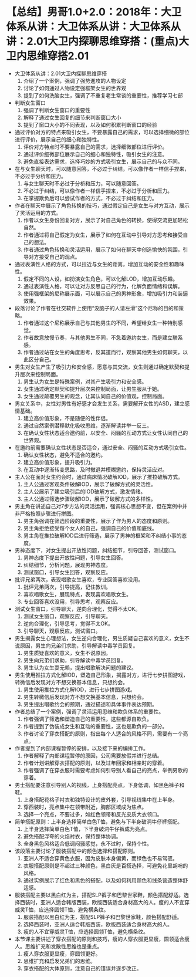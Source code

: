 # 【总结】男哥1.0+2.0：2018年：大卫体系从讲：大卫体系从讲：大卫体系从讲：2.01大卫内探聊思维穿搭：(重点)大卫内思维穿搭2.01

-   大卫体系从讲：2.01大卫内探聊思维穿搭
    1.  介绍了一个案例，强调了强势進攻的人物设定
    2.  讨论了如何通过人物设定强框架女生的世界观
    3.  提到了如何洗脑女生，强调了不重复老生常谈的重要性，推荐学习七部
-   判断女生窗口
    1.  强调了判断女生窗口的重要性
    2.  解释了通过女生回复的细节来判断窗口大小
    3.  提到了窗口大小的不同表现，以及如何积累判断窗口的经验
-   通过评价对方的特点来吸引女生，不要暴露自己的需求，可以选择细微的部位进行评价，展示自己的细心和独特性。
    1.  评价对方特点时不要暴露自己的需求，选择细微部位进行评价。
    2.  通过评价细微部位展示自己的细心和独特性，吸引女生的注意。
    3.  避免直接表达需求，选择巧妙的方式吸引女生，展示自己的与众不同。
-   在与女生聊天时，可以随意回答，不必过于纠结，可以像作者一样信手捏来，不必过于分析和压力。
    1.  与女生聊天时不必过于分析和压力，可以随意回答。
    2.  不必过于纠结，可以像作者一样信手捏来，不必过于分析和压力。
    3.  在掌握欺负后可以尝试作者的方式，不必过于纠结和压力。
-   作者在聊天中展示了角色转换的技巧，通过假定自己是女生与对方互动，展示了灵活运用的方式。
    1.  作者以女生身份回复对方，展示了对自己角色的转换，使得交流更加轻松自然。
    2.  作者通过将自己假定为女生，展示了如何在互动中引导对方思考和接受自己的想法。
    3.  作者通过角色转换和灵活运用，展示了如何在聊天中创造愉快的氛围，引导对方接受自己的观点。
-   通过表演性人格的方式，可以拉近与女生的距离，增加互动的安全性和趣味性。
    1.  假定不同的人设，如扮演女生角色，可以化解LOD，增加互动乐趣。
    2.  通过表演性人格，可以让对方反思自己的行为，化解负面情绪和误解。
    3.  使用强框架的尼称展示面，可以展示自己的男神形象，增加吸引力和装逼效果。
-   段落讨论了作者在社交软件上使用“没脑子的人请左滑”这个尼称的目的和策略。
    1.  作者通过这个尼称展示自己与其他男生的不同，希望给女生一种特别感觉。
    2.  作者故意放慢节奏，与其他男生不同，不急着邀约女生，而是建立联系感。
    3.  作者通过站在女生的角度思考，反其道而行，观察其他男生如何聊天，以此区分自己。
-   男生对女生产生了吸引力和安全感，愿意与其交流，女生则通过确定默契和提升层次来控制局面。
    1.  男生认为女生是特殊案例，对其产生吸引力和安全感。
    2.  女生通过确定默契和提升层次来控制局面，让男生服从于她。
    3.  女生通过颠覆男生的观念，让其认同自己的价值观，控制局面。
-   男女关系中，女性对男性有好感才会发生关系，需要解开女性的ASD，建立感情基础。
    1.  建立高价值形象，不是随便的性伴侣。
    2.  通过自然案例潜移默化吸收思维，逐渐解读并举一反三。
    3.  在确认女性状态适合邀约前，以安全、闷骚的互动方式让女性认同自己的世界观。
-   在邀约前需要确认女性状态是否适合，通过安全、闷骚的互动方式吸引女性。
    1.  确认女性状态，避免不适合的邀约。
    2.  建立高价值形象，提升吸引力。
    3.  在互动中逐渐转变思路，及时撤退并模糊邀约，保持灵活应对。
-   主人公在面对女生约会时，通过病床情况破解IOD，展示了推拉破解方式。
    1.  主人公通过客观条件破解IOD，展示了破解方式的灵活性。
    2.  主人公展示了建立吸引后的IOD破解方式，激发情绪。
    3.  主人公通过筛选步骤破解IOD，展示了破解方式的多样性。
-   男主角在讲述自己对7步方法的灵活运用，强调核心思想不变，但在案例中并非严格按照步骤进行拼图。
    1.  男主角强调在筛选阶段的重要性，展示了作为男人的态度和原则。
    2.  男主角拒绝接受每个女人的自己，强调自己的价值和底线。
    3.  男主角在推拉破解IOD后进行筛选，展示了男神的框架和不纠结小事的态度。
-   男神态度下，对女生提出开放性问题，纠结细节，引导回答，测试窗口。
    1.  男神态度下提出开放性问题，引导女生回答。
    2.  纠结细节，分析问题，展现男神态度。
    3.  测试窗口，引导女生回答，观察反应。
-   批评兄弟两次，表现唱歌女生喜欢，专业回答喜欢没用。
    1.  批评兄弟两次，引导提高，记住教训。
    2.  喜欢唱歌女生，展现特点，表现喜欢唱歌女生。
    3.  专业回答喜欢没用，引导思考，观察反应。
-   测试女生窗口，引导聊天，逆向合理化，觉得不太OK。
    1.  测试女生窗口，观察反应，引导聊天。
    2.  逆向合理化，引导思考，觉得不太OK。
    3.  引导聊天，观察反应，测试窗口。
-   男生揭露女生心理想法，女生逆向合理化，男生质疑自己喜欢的意义，女生不说原因，男生向兄弟们求助，引导解读中毒学员回复。
    1.  男生质疑喜欢的意义，女生不说原因。
    2.  男生向兄弟们求助，引导解读中毒学员回复。
    3.  男生认为女生耍无赖，提出唱歌解决问题的建议。
-   男生使用推拉方式化解IOD，塑造自己形象，揭露对方，进行七步拼图游戏，转微信后发现对方不想交换基本信息，只想约会。
    1.  男生使用推拉方式化解IOD，进行七步拼图游戏。
    2.  男生转微信后发现对方不想交换基本信息，只想约会。
    3.  男生提出唱歌约会的预期，通过描述和具体事件表达预期。
-   作者总结了一个案例，强调了灵活运用思维和欺负体系的重要性。
    1.  作者强调了筛选和塑造自己的重要性，这些都源自欺负。
    2.  作者提到了伪装成女生和互动的重要性，这也是欺负的一部分。
    3.  作者讨论了穿衣搭配的原则，指出每个人适合的风格不同，需要有一个亮点。
-   作者提到了内部课程暂停的安排，以及接下来的编排工作。
    1.  作者解释了内部课程暂停的原因，公司需要放假并进行总结。
    2.  作者计划讲解穿衣搭配的原则，以及过年回家和相亲时的穿着。
    3.  作者强调了在穿衣服时需要考虑如何引导别人看自己的亮点，举例男歌的穿着。
-   男士搭配要注意引导别人的视线，上身搭配亮点，下身低调，如黑色裤子和鞋。
    1.  上身搭配花格子衬衣和独特设计的皮外套，引导视线集中在上半身。
    2.  穿西装时，亮点集中在领带附近，胸部区域成为焦点。
    3.  选择一个亮点，不要过多，如红色领带和反光皮质大衣领口。
-   简单搭配原则：上半身选择简单白色T恤，避免与下半身破洞牛仔裤搭配。
    1.  上半身选择简单白色T恤，下半身破洞牛仔裤成为亮点。
    2.  避免搭配浮夸的火焰衬衣，保持整体协调。
    3.  全身黑色风格适合低调闷骚感觉，永不过时，保持个性。
-   该段落主要讨论了服装搭配中的颜色选择和搭配原则。
    1.  亚洲人不适合穿黄色衣服，因为皮肤本身偏黄，而绿色也不易驾驭。
    2.  衣服搭配原则是不超过三种颜色，黑白灰是百搭选择，可避免花里胡哨的风格。
    3.  通过实例展示了红色和黑色的搭配，以及如何利用颜色和线条营造整体舒适感。
-   服装搭配主要以黑白红为主，搭配SLP裤子和巴黎世家鞋，颜色搭配舒适。选择西装时，亚洲人适合韩版西装，欧版西装适合身材高大的人。瘦的人不宜穿威灵T恤，应选择圆领T恤，避免横条纹。
    1.  服装搭配以黑白红为主，搭配SLP裤子和巴黎世家鞋，颜色搭配舒适。
    2.  选择西装时，亚洲人适合韩版西装，欧版西装适合身材高大的人。
    3.  瘦的人不宜穿威灵T恤，应选择圆领T恤，避免横条纹。
-   本节课主要讲述了穿衣搭配的原则和技巧，瘦的人穿衣服更显瘦，圆领适合瘦人。思维扩充和发散性思维也是重点。
    1.  瘦人穿衣服更显瘦，穿圆领更好。
    2.  思维扩充和启发兄弟们的思维。
    3.  穿衣搭配的大体原则，注意自己的错误并逐步改正。